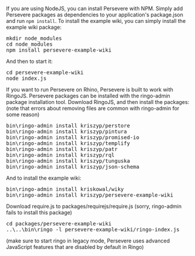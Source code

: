 <p>If you are using NodeJS, you can install Persevere with NPM. Simply add Persevere packages as dependencies to your application's package.json and run <code>npm install</code>. To install the example wiki, you can simply install the example wiki package:
</p><pre>
mkdir node_modules
cd node_modules
npm install persevere-example-wiki
</pre>
And then to start it:
<pre>cd persevere-example-wiki
node index.js
</pre>
<p></p>
<p>
If you want to run Persevere on Rhino, Persevere is built to work with RingoJS. Persevere packages can be installed with the ringo-admin package installation tool. Download RingoJS, and then install the packages:
(note that errors about removing files are common with ringo-admin for some reason)
</p><pre>bin\ringo-admin install kriszyp/perstore
bin\ringo-admin install kriszyp/pintura
bin\ringo-admin install kriszyp/promised-io
bin\ringo-admin install kriszyp/templify
bin\ringo-admin install kriszyp/patr
bin\ringo-admin install kriszyp/rql
bin\ringo-admin install kriszyp/tunguska
bin\ringo-admin install kriszyp/json-schema
</pre>
And to install the example wiki:
<pre>bin\ringo-admin install kriskowal/wiky
bin\ringo-admin install kriszyp/persevere-example-wiki
</pre>
Download require.js to packages/requirejs/require.js (sorry, ringo-admin fails to install this package)
<pre>cd packages/persevere-example-wiki
..\..\bin\ringo -l persevere-example-wiki/ringo-index.js
</pre>
(make sure to start ringo in legacy mode, Persevere uses advanced JavaScript features that are disabled by default in Ringo)